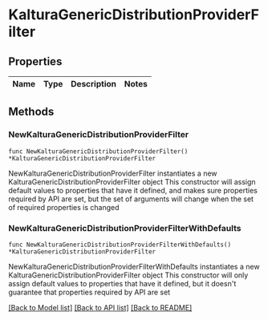 # KalturaGenericDistributionProviderFilter

## Properties

Name | Type | Description | Notes
------------ | ------------- | ------------- | -------------

## Methods

### NewKalturaGenericDistributionProviderFilter

`func NewKalturaGenericDistributionProviderFilter() *KalturaGenericDistributionProviderFilter`

NewKalturaGenericDistributionProviderFilter instantiates a new KalturaGenericDistributionProviderFilter object
This constructor will assign default values to properties that have it defined,
and makes sure properties required by API are set, but the set of arguments
will change when the set of required properties is changed

### NewKalturaGenericDistributionProviderFilterWithDefaults

`func NewKalturaGenericDistributionProviderFilterWithDefaults() *KalturaGenericDistributionProviderFilter`

NewKalturaGenericDistributionProviderFilterWithDefaults instantiates a new KalturaGenericDistributionProviderFilter object
This constructor will only assign default values to properties that have it defined,
but it doesn't guarantee that properties required by API are set


[[Back to Model list]](../README.md#documentation-for-models) [[Back to API list]](../README.md#documentation-for-api-endpoints) [[Back to README]](../README.md)


